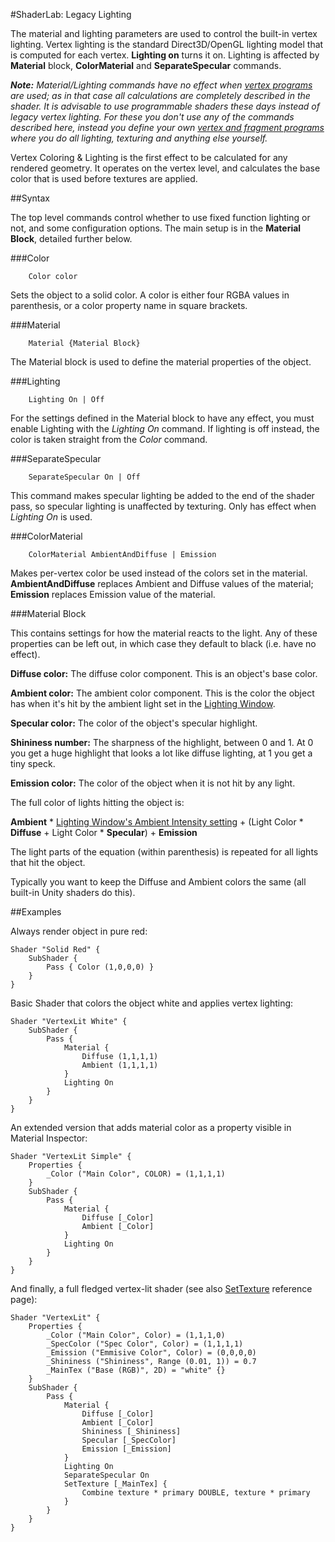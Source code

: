 #ShaderLab: Legacy Lighting

The material and lighting parameters are used to control the built-in vertex lighting. Vertex lighting is the standard Direct3D/OpenGL lighting model that is computed for each vertex. __Lighting on__ turns it on. Lighting is affected by __Material__ block, __ColorMaterial__ and __SeparateSpecular__ commands.

***Note:** Material/Lighting commands have no effect when [vertex programs](SL-ShaderPrograms) are used; as in that case all calculations are completely described in the shader. It is advisable to use programmable shaders these days instead of legacy vertex lighting. For these you don't use any of the commands described here, instead you define your own [vertex and fragment programs](SL-ShaderPrograms) where you do all lighting, texturing and anything else yourself.*


Vertex Coloring & Lighting is the first effect to be calculated for any rendered geometry. It operates on the vertex level, and calculates the base color that is used before textures are applied.



##Syntax

The top level commands control whether to use fixed function lighting or not, and some configuration options. The main setup is in the **Material Block**, detailed further below.

###Color
````
	Color color
````
Sets the object to a solid color. A color is either four RGBA values in parenthesis, or a color property name in square brackets.

###Material
````
	Material {Material Block}
````
The Material block is used to define the material properties of the object.

###Lighting
````
	Lighting On | Off
````
For the settings defined in the Material block to have any effect, you must enable Lighting with the _Lighting On_ command. If lighting is off instead, the color is taken straight from the _Color_ command.

###SeparateSpecular
````
	SeparateSpecular On | Off
````
This command makes specular lighting be added to the end of the shader pass, so specular lighting is unaffected by texturing. Only has effect when _Lighting On_ is used.

###ColorMaterial
````
	ColorMaterial AmbientAndDiffuse | Emission
````
Makes per-vertex color be used instead of the colors set in the material. __AmbientAndDiffuse__ replaces Ambient and Diffuse values of the material; __Emission__ replaces Emission value of the material.


###Material Block

This contains settings for how the material reacts to the light. Any of these properties can be left out, in which case they default to black (i.e. have no effect).

**Diffuse color:** The diffuse color component. This is an object's base color.

**Ambient color:** The ambient color component. This is the color the object has when it's hit by the ambient light set in the [Lighting Window](GlobalIllumination).

**Specular color:** The color of the object's specular highlight.

**Shininess number:** The sharpness of the highlight, between 0 and 1. At 0 you get a huge highlight that looks a lot like diffuse lighting, at 1 you get a tiny speck.

**Emission color:** The color of the object when it is not hit by any light.

The full color of lights hitting the object is:

  **Ambient** \* [Lighting Window's Ambient Intensity setting](GlobalIllumination) +
  (Light Color \* **Diffuse** + Light Color \* **Specular**) + **Emission**

The light parts of the equation (within parenthesis) is repeated for all lights that hit the object.

Typically you want to keep the Diffuse and Ambient colors the same (all built-in Unity shaders do this).


##Examples

Always render object in pure red:


````
Shader "Solid Red" {
    SubShader {
        Pass { Color (1,0,0,0) }
    }
}
````


Basic Shader that colors the object white and applies vertex lighting:


````
Shader "VertexLit White" {
    SubShader {
        Pass {
            Material {
                Diffuse (1,1,1,1)
                Ambient (1,1,1,1)
            }
            Lighting On
        }
    }
}
````


An extended version that adds material color as a property visible in Material Inspector:



````
Shader "VertexLit Simple" {
    Properties {
        _Color ("Main Color", COLOR) = (1,1,1,1)
    }
    SubShader {
        Pass {
            Material {
                Diffuse [_Color]
                Ambient [_Color]
            }
            Lighting On
        }
    }
}
````


And finally, a full fledged vertex-lit shader (see also [SetTexture](SL-SetTexture) reference page):


````
Shader "VertexLit" {
    Properties {
        _Color ("Main Color", Color) = (1,1,1,0)
        _SpecColor ("Spec Color", Color) = (1,1,1,1)
        _Emission ("Emmisive Color", Color) = (0,0,0,0)
        _Shininess ("Shininess", Range (0.01, 1)) = 0.7
        _MainTex ("Base (RGB)", 2D) = "white" {}
    }
    SubShader {
        Pass {
            Material {
                Diffuse [_Color]
                Ambient [_Color]
                Shininess [_Shininess]
                Specular [_SpecColor]
                Emission [_Emission]
            }
            Lighting On
            SeparateSpecular On
            SetTexture [_MainTex] {
                Combine texture * primary DOUBLE, texture * primary
            }
        }
    }
}
````
